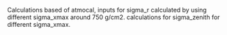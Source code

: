 Calculations based of atmocal,
inputs for sigma_r calculated by using different sigma_xmax
around 750 g/cm2. 
calculations for sigma_zenith for different sigma_xmax. 
